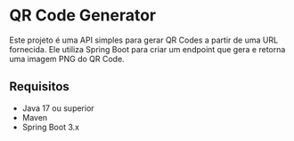 # QR Code Generator

Este projeto é uma API simples para gerar QR Codes a partir de uma URL fornecida. Ele utiliza Spring Boot para criar um endpoint que gera e retorna uma imagem PNG do QR Code.

## Requisitos

- Java 17 ou superior
- Maven
- Spring Boot 3.x
